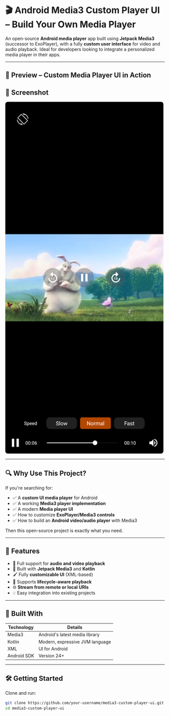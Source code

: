# 🎬 Android Media3 Custom Player UI – Build Your Own Media Player

An open-source **Android media player** app built using **Jetpack Media3** (successor to ExoPlayer), with a fully **custom user interface** for video and audio playback. Ideal for developers looking to integrate a personalized media player in their apps.

---

## 📸 Preview – Custom Media Player UI in Action


<!-- Inside README.md -->
<h2>📸 Screenshot</h2>

<img src="Screensho_1.png" alt="Custom Media Player UI" style="max-width: 100%; width: 500px; border-radius: 8px;" />




---

## 🔍 Why Use This Project?

If you're searching for:

- ✅ A **custom UI media player** for Android
- ✅ A working **Media3 player implementation**
- ✅ A modern **Media player UI**
- ✅ How to customize **ExoPlayer/Media3 controls**
- ✅ How to build an **Android video/audio player** with Media3

Then this open-source project is exactly what you need.

---

## 🚀 Features

- 🎥 Full support for **audio and video playback**
- 🧩 Built with **Jetpack Media3** and **Kotlin**
- 🖌️ Fully **customizable UI** (XML-based)
- 🔄 Supports **lifecycle-aware playback**
- 🌐 **Stream from remote or local URIs**
- 💡 Easy integration into existing projects

---

## 🧱 Built With

| Technology       | Details                             |
|------------------|-------------------------------------|
| Media3           | Android's latest media library      |
| Kotlin           | Modern, expressive JVM language     |
| XML              | UI for Android       |
| Android SDK      | Version 24+                         |

---

## 🛠️ Getting Started

Clone and run:

```bash
git clone https://github.com/your-username/media3-custom-player-ui.git
cd media3-custom-player-ui
